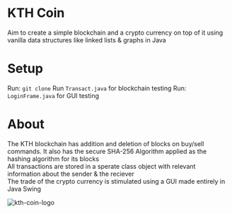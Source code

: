 # KTH Coin
Aim to create a simple blockchain and a crypto currency on top of it using vanilla data structures like linked lists & graphs in Java  

# Setup
Run: `git clone`
Run `Transact.java` for blockchain testing
Run: `LoginFrame.java` for GUI testing

# About
The KTH blockchain has addition and deletion of blocks on buy/sell commands. It also has the secure SHA-256 Algorithm applied as the hashing algorithm for its blocks  
All transactions are stored in a sperate class object with relevant information about the sender & the reciever  
The trade of the crypto currency is stimulated using a GUI made entirely in Java Swing  
  
![kth-coin-logo](https://user-images.githubusercontent.com/84141920/199963035-55673cc0-d085-4722-96b2-b47b7f52dbd6.png)

